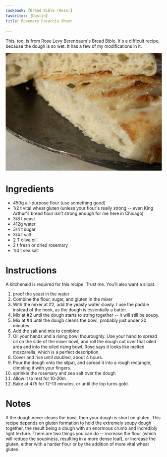 ```yaml
---
cookbook: [Bread Bible (Rose)]
favorites: [Dustin]
title: Rosemary Focaccia Sheet

---
```

This, too, is from Rose Levy Berenbaum's Bread Bible.  It's a difficult recipe, because the dough is so wet.  It has a few of my modifications in it.

![](/img/P1010007.JPG)
# Ingredients

* 450g all-purpose flour (use something good)
* 1/2 t vital wheat gluten (unless your flour's really strong -- even King Arthur's bread flour isn't strong enough for me here in Chicago)
* 3/8 t yeast
* 412g water
* 3/4 t sugar
* 3/4 t salt
* 2 T olive oil
* 2 t fresh or dried rosemary
* 1/4 t sea salt

# Instructions

A kitchenaid is required for this recipe.  Trust me.  You'll also want a silpat.
 1. proof the yeast in the water
 1. Combine the flour, sugar, and gluten in the mixer
 1. With the mixer at #2, add the yeasty water slowly.  I use the paddle instead of the hook, as the dough is essentially a batter.
 1. Mix at #2 until the dough starts to string together -- it will still be soupy.
 1. Mix at #4 until the dough cleans the bowl, probably just under 20 minutes. 
 1. Add the salt and mix to combine
 1. Oil your hands and a rising bowl thouroughly.  Use your hand to spread oil on the side of the mixer bowl, and roll the dough out over that oiled area and into the oiled rising bowl.  Rose says it looks like melted mozzarella, which is a perfect description.
 1. Cover and rise until doubled, about 4 hours.
 1. Pour the dough onto the silpat, and spread it into a rough rectangle, dimpling it with your fingers.
 1. sprinkle the rosemary and sea salt over the dough
 1. Allow it to rest for 10-20m
 1. Bake at 475 for 12-13 minutes, or until the top turns gold.

# Notes

If the dough never cleans the bowl, then your dough is short on gluten.  This recipe depends on gluten formation to hold the extremely soupy dough together, the result being a dough with an enormous crumb and incredibly light texture.  There are two things you can do -- increase the flour (which will reduce the soupiness, resulting in a more dense loaf), or increase the gluten, either with a harder flour or by the addition of more vital wheat gluten.

